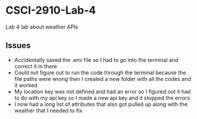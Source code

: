 # CSCI-2910-Lab-4
Lab 4 lab about weather APIs

## Issues
- Accidentally saved the .env file so I had to go into the terminal and correct it in there
- Could not figure out to run the code through the terminal because the file paths were wrong then I created a new folder with all the codes and it worked
- My location key was not defined and had an error so I figured out it had to do with my api key so I made a new api key and it stopped the errors
- I now had a long list of attributes that also got pulled up along with the weather that I needed to fix
